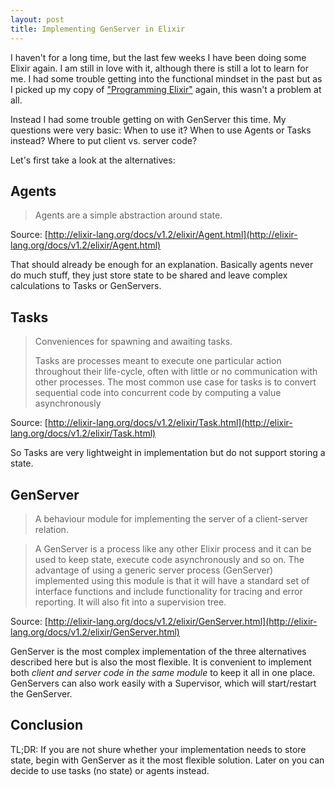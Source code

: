 ```yaml
---
layout: post
title: Implementing GenServer in Elixir
---
```

I haven't for a long time, but the last few weeks I have been doing some Elixir again. I am still in love with it, although there is still a lot to learn for me. I had some trouble getting into the functional mindset in the past but as I picked up my copy of ["Programming Elixir"](https://pragprog.com/book/elixir/programming-elixir) again, this wasn't a problem at all.

Instead I had some trouble getting on with GenServer this time. My questions were very basic: When to use it? When to use Agents or Tasks instead? Where to put client vs. server code?

Let's first take a look at the alternatives:

## Agents

> Agents are a simple abstraction around state.

Source: [http://elixir-lang.org/docs/v1.2/elixir/Agent.html](http://elixir-lang.org/docs/v1.2/elixir/Agent.html)

That should already be enough for an explanation. Basically agents never do much stuff, they just store state to be shared and leave complex calculations to Tasks or GenServers.

## Tasks

> Conveniences for spawning and awaiting tasks.
> 
> Tasks are processes meant to execute one particular action throughout their life-cycle, often with little or no communication with other processes. The most common use case for tasks is to convert sequential code into concurrent code by computing a value asynchronously

Source: [http://elixir-lang.org/docs/v1.2/elixir/Task.html](http://elixir-lang.org/docs/v1.2/elixir/Task.html)

So Tasks are very lightweight in implementation but do not support storing a state. 

## GenServer

> A behaviour module for implementing the server of a client-server relation.

> A GenServer is a process like any other Elixir process and it can be used to keep state, execute code asynchronously and so on. The advantage of using a generic server process (GenServer) implemented using this module is that it will have a standard set of interface functions and include functionality for tracing and error reporting. It will also fit into a supervision tree.

Source: [http://elixir-lang.org/docs/v1.2/elixir/GenServer.html](http://elixir-lang.org/docs/v1.2/elixir/GenServer.html)

GenServer is the most complex implementation of the three alternatives described here but is also the most flexible. It is convenient to implement both _client and server code in the same module_ to keep it all in one place. GenServers can also work easily with a Supervisor, which will start/restart the GenServer.

## Conclusion

TL;DR: If you are not shure whether your implementation needs to store state, begin with GenServer as it the most flexible solution. Later on you can decide to use tasks (no state) or agents instead.
